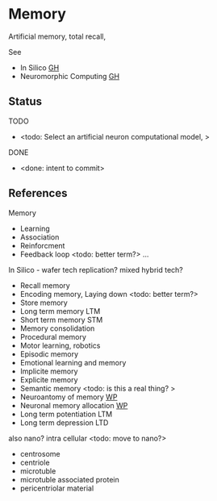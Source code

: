 # Memory

Artificial memory, total recall, 

See
* In Silico [GH](https://github.com/YorkEarwaker/FindingThingsOut/wiki/In-Silico)
* Neuromorphic Computing [GH](https://github.com/YorkEarwaker/FindingThingsOut/wiki/Neuromorphic-Computing)

## Status

TODO
* <todo: Select an artificial neuron computational model, >

DONE
* <done: intent to commit>

## References

Memory
* Learning
* Association
* Reinforcment
* Feedback loop <todo: better term?>
...

In Silico - wafer tech replication? mixed hybrid tech?
* Recall memory
* Encoding memory, Laying down <todo: better term?>
* Store memory
* Long term memory LTM
* Short term memory STM
* Memory consolidation
* Procedural memory
* Motor learning, robotics
* Episodic memory
* Emotional learning and memory 
* Implicite memory
* Explicite memory
* Semantic memory <todo: is this a real thing? >
* Neuroantomy of memory [WP](https://en.wikipedia.org/wiki/Neuroanatomy_of_memory)
* Neuronal memory allocation [WP](https://en.wikipedia.org/wiki/Neuronal_memory_allocation)
* Long term potentiation LTM
* Long term depression LTD

also nano? intra cellular <todo: move to nano?>
* centrosome
* centriole
* microtuble
* microtuble associated protein
* pericentriolar material
